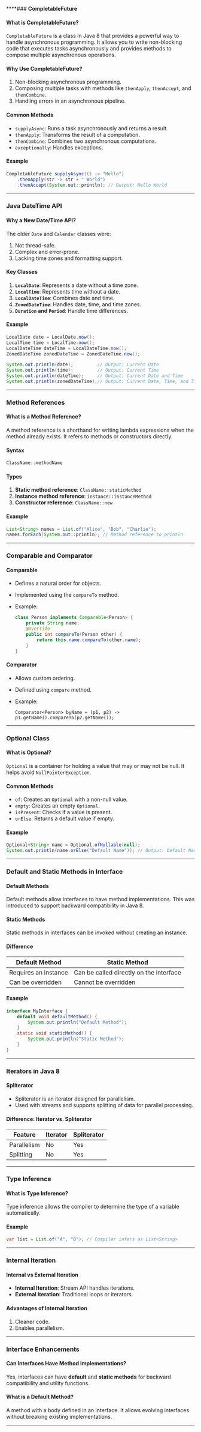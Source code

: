 ****### **CompletableFuture**

#### **What is CompletableFuture?**

`CompletableFuture` is a class in Java 8 that provides a powerful way to handle asynchronous programming. It allows you to write non-blocking code that executes tasks asynchronously and provides methods to compose multiple asynchronous operations.

#### **Why Use CompletableFuture?**

1. Non-blocking asynchronous programming.
2. Composing multiple tasks with methods like `thenApply`, `thenAccept`, and `thenCombine`.
3. Handling errors in an asynchronous pipeline.

#### **Common Methods**

- `supplyAsync`: Runs a task asynchronously and returns a result.
- `thenApply`: Transforms the result of a computation.
- `thenCombine`: Combines two asynchronous computations.
- `exceptionally`: Handles exceptions.

#### **Example**

```java
CompletableFuture.supplyAsync(() -> "Hello")
    .thenApply(str -> str + " World")
    .thenAccept(System.out::println); // Output: Hello World
```

---

### **Java DateTime API**

#### **Why a New Date/Time API?**

The older `Date` and `Calendar` classes were:

1. Not thread-safe.
2. Complex and error-prone.
3. Lacking time zones and formatting support.

#### **Key Classes**

1. **`LocalDate`**: Represents a date without a time zone.
2. **`LocalTime`**: Represents time without a date.
3. **`LocalDateTime`**: Combines date and time.
4. **`ZonedDateTime`**: Handles date, time, and time zones.
5. **`Duration` and `Period`**: Handle time differences.

#### **Example**

```java
LocalDate date = LocalDate.now();
LocalTime time = LocalTime.now();
LocalDateTime dateTime = LocalDateTime.now();
ZonedDateTime zonedDateTime = ZonedDateTime.now();

System.out.println(date);         // Output: Current Date
System.out.println(time);         // Output: Current Time
System.out.println(dateTime);     // Output: Current Date and Time
System.out.println(zonedDateTime);// Output: Current Date, Time, and Time Zone
```

---

### **Method References**

#### **What is a Method Reference?**

A method reference is a shorthand for writing lambda expressions when the method already exists. It refers to methods or constructors directly.

#### **Syntax**

```java
ClassName::methodName
```

#### **Types**

1. **Static method reference**: `ClassName::staticMethod`
2. **Instance method reference**: `instance::instanceMethod`
3. **Constructor reference**: `ClassName::new`

#### **Example**

```java
List<String> names = List.of("Alice", "Bob", "Charlie");
names.forEach(System.out::println); // Method reference to println
```

---

### **Comparable and Comparator**

#### **Comparable**

- Defines a natural order for objects.
- Implemented using the `compareTo` method.
- Example:
    
    ```java
    class Person implements Comparable<Person> {
        private String name;
        @Override
        public int compareTo(Person other) {
            return this.name.compareTo(other.name);
        }
    }
    ```
    

#### **Comparator**

- Allows custom ordering.
- Defined using `compare` method.
- Example:

    ```copy    
    Comparator<Person> byName = (p1, p2) -> p1.getName().compareTo(p2.getName());
    ```


---

### **Optional Class**

#### **What is Optional?**

`Optional` is a container for holding a value that may or may not be null. It helps avoid `NullPointerException`.

#### **Common Methods**

- `of`: Creates an `Optional` with a non-null value.
- `empty`: Creates an empty `Optional`.
- `isPresent`: Checks if a value is present.
- `orElse`: Returns a default value if empty.

#### **Example**

```java
Optional<String> name = Optional.ofNullable(null);
System.out.println(name.orElse("Default Name")); // Output: Default Name
```

---

### **Default and Static Methods in Interface**

#### **Default Methods**

Default methods allow interfaces to have method implementations. This was introduced to support backward compatibility in Java 8.

#### **Static Methods**

Static methods in interfaces can be invoked without creating an instance.

#### **Difference**

| Default Method       | Static Method                           |
| -------------------- | --------------------------------------- |
| Requires an instance | Can be called directly on the interface |
| Can be overridden    | Cannot be overridden                    |

#### **Example**

```java
interface MyInterface {
    default void defaultMethod() {
        System.out.println("Default Method");
    }
    static void staticMethod() {
        System.out.println("Static Method");
    }
}
```

---

### **Iterators in Java 8**

#### **Spliterator**

- Spliterator is an iterator designed for parallelism.
- Used with streams and supports splitting of data for parallel processing.

#### **Difference: Iterator vs. Spliterator**

|Feature|Iterator|Spliterator|
|---|---|---|
|Parallelism|No|Yes|
|Splitting|No|Yes|

---

### **Type Inference**

#### **What is Type Inference?**

Type inference allows the compiler to determine the type of a variable automatically.

#### **Example**

```java
var list = List.of("A", "B"); // Compiler infers as List<String>
```

---

### **Internal Iteration**

#### **Internal vs External Iteration**

- **Internal Iteration**: Stream API handles iterations.
- **External Iteration**: Traditional loops or iterators.

#### **Advantages of Internal Iteration**

1. Cleaner code.
2. Enables parallelism.

---

### Interface Enhancements

#### **Can Interfaces Have Method Implementations?**

Yes, interfaces can have **default** and **static methods** for backward compatibility and utility functions.

#### **What is a Default Method?**

A method with a body defined in an interface. It allows evolving interfaces without breaking existing implementations.


---
